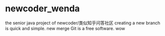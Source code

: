 # newcoder_wenda
the senior java project of newcoder/类似知乎问答社区
creating a new branch is quick and simple.
new merge
Git is a free software.
wow
